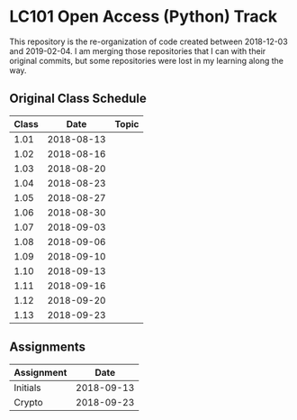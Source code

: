 # LC101 Open Access (Python) Track
This repository is the re-organization of code created between 2018-12-03 and 2019-02-04. I am merging those repositories that I can with their original commits, but some repositories were lost in my learning along the way.

## Original Class Schedule
| Class | Date | Topic |
| ----- | ----- | ----- |
| 1.01 | 2018-08-13 |
| 1.02 | 2018-08-16 |
| 1.03 | 2018-08-20 |
| 1.04 | 2018-08-23 |
| 1.05 | 2018-08-27 |
| 1.06 | 2018-08-30 |
| 1.07 | 2018-09-03 |
| 1.08 | 2018-09-06 |
| 1.09 | 2018-09-10 |
| 1.10 | 2018-09-13 |
| 1.11 | 2018-09-16 |
| 1.12 | 2018-09-20 |
| 1.13 | 2018-09-23 |

## Assignments
| Assignment | Date |
| ----- | ----- |
| Initials | 2018-09-13 |
| Crypto | 2018-09-23 |

